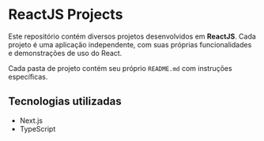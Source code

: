 # ReactJS Projects

Este repositório contém diversos projetos desenvolvidos em **ReactJS**. Cada projeto é uma aplicação independente, com suas próprias funcionalidades e demonstrações de uso do React.

Cada pasta de projeto contém seu próprio `README.md` com instruções específicas.

## Tecnologias utilizadas

- Next.js
- TypeScript
